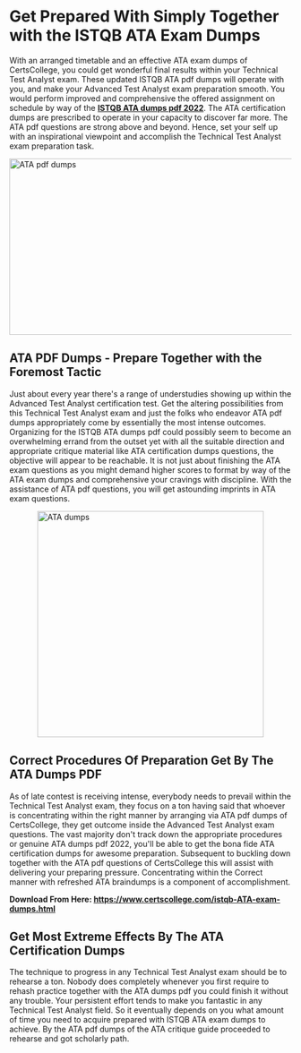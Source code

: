 <h1><strong>Get Prepared With Simply Together with the ISTQB ATA Exam Dumps&nbsp;</strong></h1>
<p><span style="font-weight: 400;">With an arranged timetable and an effective  ATA exam dumps of CertsCollege, you could get wonderful final results within your Technical Test Analyst exam. These updated ISTQB ATA pdf dumps will operate with you, and make your Advanced Test Analyst exam preparation smooth. You would perform improved and comprehensive the offered assignment on schedule by way of the <strong><a href="https://www.certscollege.com/istqb-ATA-exam-dumps.html">ISTQB ATA dumps pdf 2022</a></strong>. The ATA certification dumps are prescribed to operate in your capacity to discover far more. The  ATA pdf questions are strong above and beyond. Hence, set your self up with an inspirational viewpoint and accomplish the Technical Test Analyst exam preparation task.&nbsp;</span></p>
<p><span style="font-weight: 400;"><img style="display: block; margin-left: auto; margin-right: auto;" src="https://i.ibb.co/CPDK3ps/Yellow-and-Blue-Initiative-Blog-Banner.png" alt="ATA pdf dumps" width="559" height="315" /></span></p>
<h2><strong>ATA PDF Dumps - Prepare Together with the Foremost Tactic</strong></h2>
<p><span style="font-weight: 400;">Just about every year there's a range of understudies showing up within the Advanced Test Analyst certification test. Get the altering possibilities from this Technical Test Analyst exam and just the folks who endeavor ATA pdf dumps appropriately come by essentially the most intense outcomes. Organizing for the ISTQB ATA dumps pdf could possibly seem to become an overwhelming errand from the outset yet with all the suitable direction and appropriate critique material like ATA certification dumps questions, the objective will appear to be reachable. It is not just about finishing the ATA exam questions as you might demand higher scores to format by way of the ATA exam dumps and comprehensive your cravings with discipline. With the assistance of ATA pdf questions, you will get astounding imprints in ATA exam questions.</span></p>
<p><span style="font-weight: 400;"><a href="https://tinyurl.com/yc7a72qx"><img style="display: block; margin-left: auto; margin-right: auto;" src="https://i.ibb.co/9tMrhdY/Teacher-Appreciation-Invitation.png" alt="ATA dumps " width="404" height="404" /></a></span></p>
<h2><strong>Correct Procedures Of Preparation Get By The ATA Dumps PDF</strong></h2>
<p><span style="font-weight: 400;">As of late contest is receiving intense, everybody needs to prevail within the Technical Test Analyst exam, they focus on a ton having said that whoever is concentrating within the right manner by arranging via ATA pdf dumps of CertsCollege, they get outcome inside the Advanced Test Analyst exam questions. The vast majority don't track down the appropriate procedures or genuine ATA dumps pdf 2022, you'll be able to get the bona fide ATA certification dumps for awesome preparation. Subsequent to buckling down together with the  ATA pdf questions of CertsCollege this will assist with delivering your preparing pressure. Concentrating within the Correct manner with refreshed ATA braindumps is a component of accomplishment.</span></p>
<p><span style="font-weight: 400;"><strong>Download From Here: <a href="https://www.certscollege.com/istqb-ATA-exam-dumps.html">https://www.certscollege.com/istqb-ATA-exam-dumps.html</a></strong></span></p>
<h2><strong>Get Most Extreme Effects By The ATA Certification Dumps</strong></h2>
<p><span style="font-weight: 400;">The technique to progress in any Technical Test Analyst exam should be to rehearse a ton. Nobody does completely whenever you first require to rehash practice together with the ATA dumps pdf you could finish it without any trouble. Your persistent effort tends to make you fantastic in any Technical Test Analyst field. So it eventually depends on you what amount of time you need to acquire prepared with ISTQB ATA exam dumps to achieve. By the ATA pdf dumps of the ATA critique guide proceeded to rehearse and got scholarly path.</span></p>
